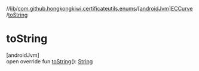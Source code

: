 //[lib](../../../index.md)/[com.github.hongkongkiwi.certificateutils.enums](../index.md)/[[androidJvm]ECCurve](index.md)/[toString](to-string.md)

# toString

[androidJvm]\
open override fun [toString](to-string.md)(): [String](https://kotlinlang.org/api/latest/jvm/stdlib/kotlin/-string/index.html)
